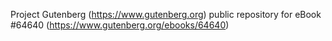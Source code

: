 Project Gutenberg (https://www.gutenberg.org) public repository for
eBook #64640 (https://www.gutenberg.org/ebooks/64640)
